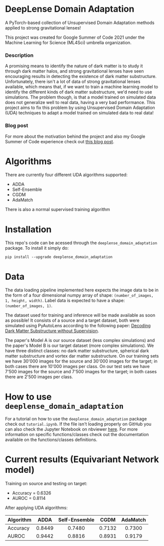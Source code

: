 # DeepLense Domain Adaptation
A PyTorch-based collection of Unsupervised Domain Adaptation methods applied to strong gravitational lenses!

This project was created for Google Summer of Code 2021 under the Machine Learning for Science (ML4Sci) umbrella organization.

### Description
A promising means to identify the nature of dark matter is to study it through dark matter halos, and strong gravitational lenses have seen encouraging results in detecting the existence of dark matter substructure. Unfortunately, there isn't a lot of data of strong gravitational lenses available, which means that, if we want to train a machine learning model to identify the different kinds of dark matter substructure, we'd need to use simulations. The problem though, is that a model trained on simulated data does not generalize well to real data, having a very bad performance. This project aims to fix this problem by using Unsupervised Domain Adaptation (UDA) techniques to adapt a model trained on simulated data to real data!

### Blog post
For more about the motivation behind the project and also my Google Summer of Code experience check out [this blog post](https://medium.com/@marcostidball/gsoc-2021-with-ml4sci-domain-adaptation-for-decoding-dark-matter-bf0380898aed).

# Algorithms
There are currently four different UDA algorithms supported:
- ADDA
- Self-Ensemble
- CGDM
- AdaMatch

There is also a normal supervised training algorithm

# Installation
This repo's code can be acessed through the `deeplense_domain_adaptation` package. To install it simply do:
```shell
pip install --upgrade deeplense_domain_adaptation
```

# Data
The data loading pipeline implemented here expects the image data to be in the form of a four dimensional numpy array of shape: `(number_of_images, 1, height, width)`. Label data is expected to have a shape: `(number_of_images, 1)`.

The dataset used for training and inference will be made available as soon as possible! It consists of a source and a target dataset, both were simulated using PyAutoLens according to the following paper: [Decoding Dark Matter Substructure without Supervision](https://arxiv.org/abs/2008.12731).

The paper's Model A is our source dataset (less complex simulations) and the paper's Model B is our target dataset (more complex simulations). We have three distinct classes: no dark matter substructure, spherical dark matter substructure and vortex dar matter substructure. On our training sets we have 30'000 images for the source and 30'000 images for the target; in both cases there are 10'000 images per class. On our test sets we have 7'500 images for the source and 7'500 images for the target; in both cases there are 2'500 images per class.

# How to use `deeplense_domain_adaptation`
For a tutorial on how to use the `deeplense_domain_adaptation` package check out `tutorial.ipynb`. If the file isn't loading properly on GitHub you can also check the Jupyter Notebook on nbviewer [here](https://nbviewer.jupyter.org/github/zysymu/DeepLense-Domain-Adaptation/blob/main/tutorial.ipynb). For more information on specific functions/classes check out the documentation available on the functions/classes definitions.

# Current results (Equivariant Network model)
Training on source and testing on target:
- Accuracy = 0.6326
- AUROC = 0.8114

After applying UDA algorithms:

| Algorithm |  ADDA  | Self-Ensemble |  CGDM  | AdaMatch |
|-----------|:------:|:-------------:|:------:|:--------:|
| Accuracy  | 0.8449 |     0.7480    | 0.7132 |  0.7300  |
| AUROC     | 0.9442 |     0.8816    | 0.8931 |  0.9179  |